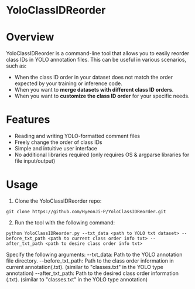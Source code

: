 # YoloClassIDReorder

# Overview

YoloClassIDReorder is a command-line tool that allows you to easily reorder class IDs in YOLO annotation files. This can be useful in various scenarios, such as:

* When the class ID order in your dataset does not match the order expected by your training or inference code.
* When you want to **merge datasets with different class ID orders**.
* When you want to **customize the class ID order** for your specific needs.

# Features

* Reading and writing YOLO-formatted comment files
* Freely change the order of class IDs
* Simple and intuitive user interface
* No additional libraries required (only requires OS & argparse libraries for file input/output)

# Usage

1. Clone the YoloClassIDReorder repo:
```
git clone https://github.com/HyeonJi-P/YoloClassIDReorder.git
```

2. Run the tool with the following command:
```
python YoloClassIDReorder.py --txt_data <path to YOLO txt dataset> --before_txt_path <path to current class order info txt> --after_txt_path <path to desire class order info txt>
```

Specify the following arguments:
--txt_data: Path to the YOLO annotation file directory.
--before_txt_path: Path to the class order information in current annotation(.txt). (similar to "classes.txt" in the YOLO type annotation)
--after_txt_path: Path to the desired class order information (.txt). (similar to "classes.txt" in the YOLO type annotation)

